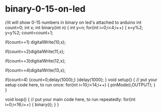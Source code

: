 # binary-0-15-on-led
//it will show 0-15 numbers in binary on led's attached to arduino
int count=0;
int x;
int binary(int n)
{
  int y=n;
  for(int i=0;i<4;i++)
  {
    x=y%2;
    y=y%2;
    count=count+1;
  
    
  if(count==1) digitalWrite(10,x);
                  
  if(count==2)digitalWrite(11,x);
                     
  if(count==3)digitalWrite(12,x);
                      
   if(count==4)digitalWrite(13,x);
                     
   if(count>4)
     {count=0;delay(1000);}
 }delay(1000);
  }
void setup()
{
  // put your setup code here, to run once:
for(int i=10;i<14;i++)
{
  pinMode(i,OUTPUT);
}
}

void loop() {
  // put your main code here, to run repeatedly:
for(int i=0;i<16;i++)
{
  binary(i);
}
}
